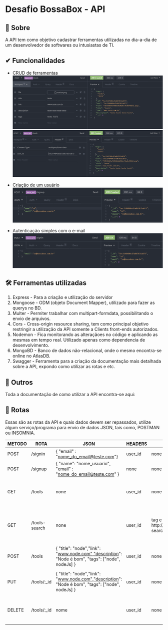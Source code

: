 # Desafio BossaBox - API

## 💬 Sobre

A API tem como objetivo cadastrar ferramentas utilizadas no dia-a-dia de um desenvolvedor de softwares ou intusiastas de TI.

## ✔ Funcionalidades

- CRUD de ferramentas
  <img src="./img/b4.png" alt="POST-TOOLS-2"/>
  <img src="./img/b3.png" alt="POST-TOOLS-1"/>

- Criação de um usuário
  <img src="./img/b1.png"/>

- Autenticação simples com o e-mail
  <img src="./img/b2.png"/>

## 🛠 Ferramentas utilizadas

1. Express - Para a criação e utilização do servidor
2. Mongoose - ODM (objeto Document Mapper), utilizado para fazer as querys no BD.
3. Multer - Permiter trabalhar com multipart-formdata, possibilitando o envio de arquivos.
4. Cors - Cross-origin resource sharing, tem como principal objetivo restringir a utilização da API somente a Clients front-ends autorizados.
5. Nodemon - Fica monitorando as alteraçãoes no código e aplicando as mesmas em tempo real. Utilizado apenas como dependencia de desenvolvimento.
6. MongoBD - Banco de dados não-relacional, onde o mesmo encontra-se online no AtlasDB.
7. Swagger - Ferramenta para a criação da documentação mais detalhada sobre a API, expondo como utilizar as rotas e etc.

## 📝 Outros

Toda a documentação de como utilizar a API encontra-se aqui:

## 🚩 Rotas

Essas são as rotas da API e quais dados devem ser repassados, utilize algum serviço/programa para envio de dados JSON, tais como, POSTMAN ou INSOMNIA.

| METODO | ROTA          | JSON                                                                                             | HEADERS | QUERY                                                             | DESCRIÇÃO                                                    |
| ------ | ------------- | ------------------------------------------------------------------------------------------------ | ------- | ----------------------------------------------------------------- | ------------------------------------------------------------ |
| POST   | /signin       | { "email" : "nome_do_email@teste.com"}                                                           | user_id | none                                                              | Faz login no sistema                                         |
| POST   | /signup       | { "name": "nome_usuario", "email" : "nome_do_email@teste.com" }                                  | none    | none                                                              |
| GET    | /tools        | none                                                                                             | user_id | none                                                              | Busca ferramentas baseado no "id" do usuário                 |
| GET    | /tools-search | none                                                                                             | user_id | tag e seu valor (ex: http://localhost:3333/tools-search?tag=node) | Filtra uma ou mais ferramentas de acordo com q query enviada |
| POST   | /tools        | { "title": "node","link": "www.node.com","description": "Node é bom", "tags": ["node", nodeJs] } | user_id | none                                                              | Cadastra uma nova ferramenta                                 |
| PUT    | /tools/:\_id  | { "title": "node","link": "www.node.com","description": "Node é bom", "tags": ["node", nodeJs] } | user_id | none                                                              | Atualiza uma nova ferramenta baseado no ID                   |
| DELETE | /tools/:\_id  | nome                                                                                             | user_id | none                                                              | Deleta uma nova ferramenta baseado no ID                     |
